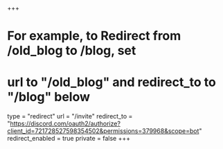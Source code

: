 +++
# For example, to Redirect from /old_blog to /blog, set 
# url to "/old_blog" and redirect_to to "/blog" below
type = "redirect"
url = "/invite"
redirect_to = "https://discord.com/oauth2/authorize?client_id=721728527598354502&permissions=379968&scope=bot"
redirect_enabled = true
private = false
+++